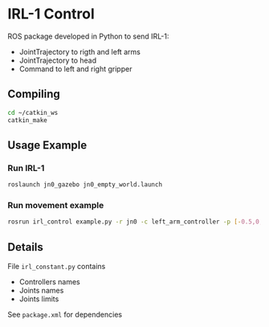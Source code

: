 # IRL-1 Control
ROS package developed in Python to send IRL-1:
- JointTrajectory to rigth and left arms
- JointTrajectory to head
- Command to left and right gripper

## Compiling
```bash
cd ~/catkin_ws
catkin_make
```

## Usage Example
### Run IRL-1
```bash
roslaunch jn0_gazebo jn0_empty_world.launch
```
### Run movement example
```bash
rosrun irl_control example.py -r jn0 -c left_arm_controller -p [-0.5,0,-1,-1] -t 5
```

## Details
File `irl_constant.py` contains
- Controllers names
- Joints names
- Joints limits

See `package.xml` for dependencies
